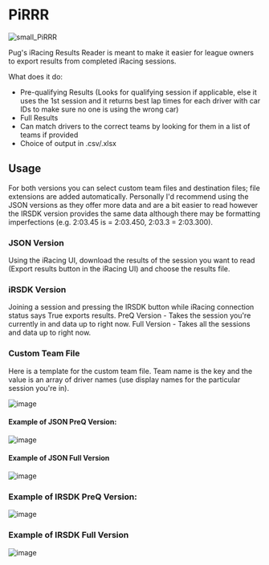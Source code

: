 # PiRRR
![small_PiRRR](https://user-images.githubusercontent.com/46400065/188030123-2c6e3fe4-ec3c-46bd-a4fc-a8844e73b7b5.png)

Pug's iRacing Results Reader is meant to make it easier for league owners to export results from completed iRacing sessions.

What does it do:
- Pre-qualifying Results (Looks for qualifying session if applicable, else it uses the 1st session and it returns best lap times for each driver with car IDs to make sure no one is using the wrong car)
- Full Results 
- Can match drivers to the correct teams by looking for them in a list of teams if provided
- Choice of output in .csv/.xlsx

## Usage

For both versions you can select custom team files and destination files; file extensions are added automatically.
Personally I'd recommend using the JSON versions as they offer more data and are a bit easier to read however the IRSDK version provides the same
data although there may be formatting imperfections (e.g. 2:03.45 is = 2:03.450, 2:03.3 = 2:03.300).

### JSON Version
Using the iRacing UI, download the results of the session you want to read (Export results button in the iRacing UI) and choose the results file.

### iRSDK Version
Joining a session and pressing the IRSDK button while iRacing connection status says True exports results.
PreQ Version - Takes the session you're currently in and data up to right now.
Full Version - Takes all the sessions and data up to right now.


### Custom Team File
Here is a template for the custom team file. Team name is the key and the value is an array of driver names (use display names for the particular session you're in).

![image](https://user-images.githubusercontent.com/46400065/187563886-e0408fc4-1763-406f-8bc9-40905bbc6fc4.png)

#### Example of JSON PreQ Version:
![image](https://user-images.githubusercontent.com/46400065/188755581-5fc7d4d3-f810-4072-b1d1-ca56c1c0da4e.png)

#### Example of JSON Full Version
![image](https://user-images.githubusercontent.com/46400065/188755663-484f6abc-f665-4654-bfa6-c41618c154a0.png)

### Example of IRSDK PreQ Version:
![image](https://user-images.githubusercontent.com/46400065/188755753-116521db-97cc-4350-a9b9-7cf691815a94.png)

### Example of IRSDK Full Version
![image](https://user-images.githubusercontent.com/46400065/188338504-ed183b54-c5d8-47e1-a3f6-420f0bf85810.png)
